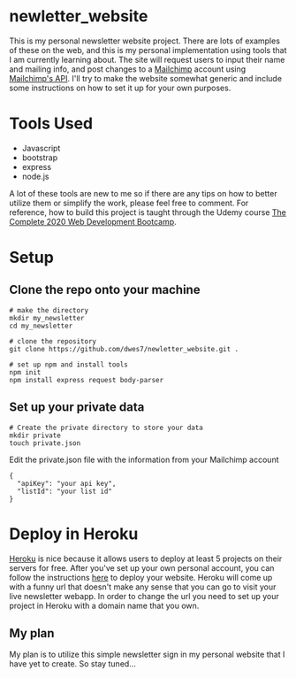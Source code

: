 # newletter_website
This is my personal newsletter website project. There are lots of examples of these on the web, and this is my personal implementation using tools that I am currently learning about. The site will request users to input their name and mailing info, and post changes to a [Mailchimp](https://mailchimp.com/) account using [Mailchimp's API](https://mailchimp.com/developer/). I'll try to make the website somewhat generic and include some instructions on how to set it up for your own purposes.

# Tools Used
- Javascript
- bootstrap
- express
- node.js

A lot of these tools are new to me so if there are any tips on how to better utilize them or simplify the work, please feel free to comment. For reference, how to build this project is taught through the Udemy course [The Complete 2020 Web Development Bootcamp](https://www.udemy.com/course/the-complete-web-development-bootcamp/).

# Setup
## Clone the repo onto your machine
```
# make the directory
mkdir my_newsletter
cd my_newsletter

# clone the repository
git clone https://github.com/dwes7/newletter_website.git .

# set up npm and install tools
npm init
npm install express request body-parser
```

## Set up your private data
```
# Create the private directory to store your data
mkdir private
touch private.json

```

Edit the private.json file with the information from your Mailchimp account
```
{
  "apiKey": "your api key",
  "listId": "your list id"
}
```

# Deploy in Heroku
[Heroku](https://www.heroku.com/) is nice because it allows users to deploy at least 5 projects on their servers for free. After you've set up your own personal account, you can follow the instructions [here](https://devcenter.heroku.com/articles/getting-started-with-nodejs) to deploy your website. Heroku will come up with a funny url that doesn't make any sense that you can go to visit your live newsletter webapp. In order to change the url you need to set up your project in Heroku with a domain name that you own.

## My plan
My plan is to utilize this simple newsletter sign in my personal website that I have yet to create. So stay tuned... 

